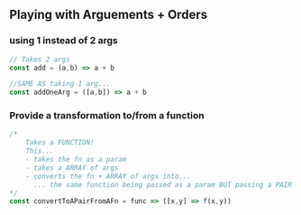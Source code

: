 ## Playing with Arguements + Orders

### using 1 instead of 2 args
```js
// Takes 2 args
const add = (a,b) => a + b

//SAME AS taking 1 arg...
const addOneArg = ([a,b]) => a + b
```

### Provide a transformation to/from a function
```js
/*
	Takes a FUNCTION!
	This...
	- takes the fn as a param
	- takes a ARRAY of args
	- converts the fn + ARRAY of args into...
	  ... the same function being passed as a param BUT passing a PAIR of args instead of an arr
*/
const convertToAPairFromAFn = func => ([x,y] => f(x,y))
